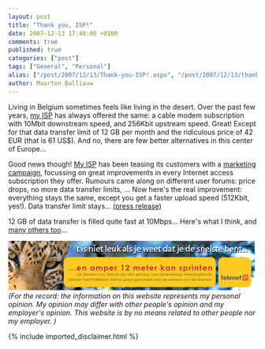 ```yaml
---
layout: post
title: "Thank you, ISP!"
date: 2007-12-13 17:48:00 +0100
comments: true
published: true
categories: ["post"]
tags: ["General", "Personal"]
alias: ["/post/2007/12/13/Thank-you-ISP!.aspx", "/post/2007/12/13/thank-you-isp!.aspx"]
author: Maarten Balliauw
---
```

<p>
Living in Belgium sometimes feels like living in the desert. Over the past few years, <a href="http://www.telenet.be" target="_blank">my ISP</a>&nbsp;has&nbsp;always offered the same:&nbsp;a cable modem subscription with 10Mbit downstream speed, and 256Kbit upstream speed. Great! Except for that data transfer limit of 12 GB per month and the ridiculous price of 42 EUR (that is 61 US$). And no, there are few better alternatives in this center of Europe... 
</p>
<p>
Good news though!&nbsp;<a href="http://www.telenet.be" target="_blank">My ISP</a> has been teasing its customers with a <a href="http://www.telenetdruktopdeknop.be" target="_blank">marketing campaign</a>, focussing on great improvements in every Internet access subscription they offer. Rumours came along on different user forums: price drops, no more data transfer&nbsp;limits, ... Now here&#39;s the real improvement: everything stays the same, except you get a faster upload speed (512Kbit, yes!). Data transfer limit stays... <a href="http://telenet.be/548/28779/1/nl/" target="_blank">(press release)</a> 
</p>
<p>
12 GB of data transfer is filled quite fast at 10Mbps...&nbsp;Here&#39;s what I think, and <a href="http://www.tik.be/pub/nieuws/de_knop_is_ingedrukt_telenet_verhoogt_snelheden" target="_blank">many others too</a>... 
</p>
<div style="text-align: center">
<a href="http://img441.imageshack.us/img441/20/telenutap9.jpg" target="_blank"><img src="/images/telenet.jpg" border="0" alt="" width="500" height="100" /></a>&nbsp; 
</div>
<div align="left">
<em>(For the record: the information on this website represents my personal opinion. My opinion may differ with other people&#39;s opinion and my employer&#39;s opinion. This website is by no means related to other people nor my employer. ) </em>
</div>


{% include imported_disclaimer.html %}


